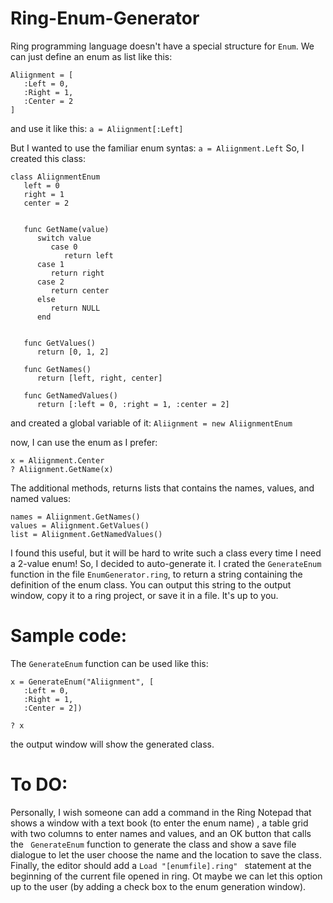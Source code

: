 # Ring-Enum-Generator

Ring programming language doesn't have a special structure for `Enum`. We can just define an enum as list like this:
```ring
Aliignment = [
   :Left = 0,
   :Right = 1,
   :Center = 2
]
```

and use it like this:
`a = Aliignment[:Left]`

But I wanted to use the familiar enum syntas:
`a = Aliignment.Left`
So, I created this class:
```ring
class AliignmentEnum
   left = 0
   right = 1
   center = 2


   func GetName(value)
      switch value
         case 0
            return left
      case 1
         return right
      case 2
         return center
      else
         return NULL
      end


   func GetValues()
      return [0, 1, 2]

   func GetNames()
      return [left, right, center]

   func GetNamedValues()
      return [:left = 0, :right = 1, :center = 2]
```

and created a global variable of it:
`Aliignment = new AliignmentEnum`

now, I can use the enum as I prefer:
```ring
x = Aliignment.Center
? Aliignment.GetName(x)
```

The additional methods, returns lists that contains the names, values, and named values:
```ring
names = Aliignment.GetNames()
values = Aliignment.GetValues()
list = Aliignment.GetNamedValues()
```

I found this useful, but it will be hard to write such a class every time I need a 2-value enum!
So, I decided to auto-generate it. I crated the `GenerateEnum` function in the file `EnumGenerator.ring`, to return a string containing the definition of the enum class. You can output this string to the output window, copy it to a ring project, or save it in a file. It's up to you.

# Sample code:
The `GenerateEnum` function can be used like this:
```ring
x = GenerateEnum("Aliignment", [
   :Left = 0,
   :Right = 1,
   :Center = 2])

? x
```

the output window will show the generated class.

# To DO:
Personally, I wish someone can add a command in the Ring Notepad that shows a window with a text book (to enter the enum name) , a table grid with two columns to enter names and values, and an OK button that calls the ` GenerateEnum` function to generate the class and show a save file dialogue to let the user choose the name and the location to save the class. Finally, the editor should add a `Load "[enumfile].ring" ` statement at the beginning of the current file opened in ring. Ot maybe we can let this option up to the user (by adding a check box to the enum generation window).

